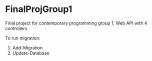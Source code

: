 # FinalProjGroup1
Final project for contemporary programming group 1, Web API with 4 controllers

To run migration:

1) Add-Migration
2) Update-Database

